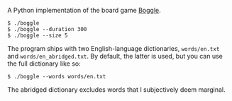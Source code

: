 A Python implementation of the board game [Boggle](https://en.wikipedia.org/wiki/Boggle).

```shell
$ ./boggle
$ ./boggle --duration 300
$ ./boggle --size 5
```

The program ships with two English-language dictionaries, `words/en.txt` and `words/en_abridged.txt`. By default, the latter is used, but you can use the full dictionary like so:

```shell
$ ./boggle --words words/en.txt
```

The abridged dictionary excludes words that I subjectively deem marginal.
